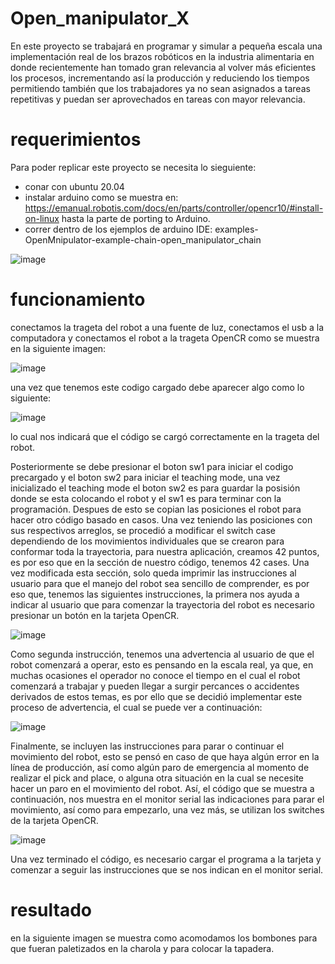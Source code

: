 # Open_manipulator_X
En este proyecto se trabajará en programar y simular a pequeña escala una implementación real de los brazos robóticos en la industria alimentaria en donde recientemente han tomado gran relevancia al volver más eficientes los procesos, incrementando así la producción y reduciendo los tiempos permitiendo también que los trabajadores ya no sean asignados a tareas repetitivas y puedan ser aprovechados en tareas con mayor relevancia.  
# requerimientos
Para poder replicar este proyecto se necesita lo sieguiente:
- conar con ubuntu 20.04
- instalar arduino como se muestra en: https://emanual.robotis.com/docs/en/parts/controller/opencr10/#install-on-linux hasta la parte de porting to Arduino.
- correr dentro de los ejemplos de arduino IDE: examples-OpenMnipulator-example-chain-open_manipulator_chain

![image](https://user-images.githubusercontent.com/99926615/166831342-cb22fd19-05ef-4bde-a473-13159d3f5eb1.png)
# funcionamiento
conectamos la trageta del robot a una fuente de luz, conectamos el usb a la computadora y conectamos el robot a la trageta OpenCR como se muestra en la siguiente imagen:

![image](https://user-images.githubusercontent.com/99926615/166833242-2f5832b0-6c9d-47a2-a4c2-a152b6f082fc.png)

una vez que tenemos este codigo cargado debe aparecer algo como lo siguiente:

![image](https://user-images.githubusercontent.com/99926615/166832047-efa71e64-f1f2-493b-826e-99862a2c0e4a.png)

lo cual nos indicará que el código se cargó correctamente en la trageta del robot.

Posteriormente se debe presionar el boton sw1 para iniciar el codigo precargado y el boton sw2 para iniciar el teaching mode, una vez inicializado el teaching mode el boton sw2 es para guardar la posisión donde se esta colocando el robot y el sw1 es para terminar con la programación.
Despues de esto se copian las posiciones el robot para hacer otro código basado en casos. Una vez teniendo las posiciones con sus respectivos arreglos, se procedió a modificar el switch case dependiendo de los movimientos individuales que se crearon para conformar toda la trayectoria, para nuestra aplicación, creamos 42 puntos, es por eso que en la sección de nuestro código, tenemos 42 cases. 
Una vez modificada esta sección, solo queda imprimir las instrucciones al usuario para que el manejo del robot sea sencillo de comprender, es por eso que, tenemos las siguientes instrucciones, la primera nos ayuda a indicar al usuario que para comenzar la trayectoria del robot es necesario presionar un botón en la tarjeta OpenCR.

![image](https://user-images.githubusercontent.com/99926615/166835798-f57b31b4-9b8b-4bad-b0da-24f6e69c7251.png)

Como segunda instrucción, tenemos una advertencia al usuario de que el robot comenzará a operar, esto es pensando en la escala real, ya que, en muchas ocasiones el operador no conoce el tiempo en el cual el robot comenzará a trabajar y pueden llegar a surgir percances o accidentes derivados de estos temas, es por ello que se decidió implementar este proceso de advertencia, el cual se puede ver a continuación:

![image](https://user-images.githubusercontent.com/99926615/166835917-79484503-c195-48af-9584-6e83b9a65f18.png)

Finalmente, se incluyen las instrucciones para parar o continuar el movimiento del robot, esto se pensó en caso de que haya algún error en la línea de producción, así como algún paro de emergencia al momento de realizar el pick and place, o alguna otra situación en la cual se necesite hacer un paro en el movimiento del robot. Así, el código que se muestra a continuación, nos muestra en el monitor serial las indicaciones para parar el movimiento, así como para empezarlo, una vez más, se utilizan los switches de la tarjeta OpenCR.

![image](https://user-images.githubusercontent.com/99926615/166836018-8b73c429-36ea-4ddf-af8e-61cc980454be.png)

Una vez terminado el código, es necesario cargar el programa a la tarjeta y comenzar a seguir las instrucciones que se nos indican en el monitor serial.
# resultado
en la siguiente imagen se muestra como acomodamos los bombones para que fueran paletizados en la charola y para colocar la tapadera.

